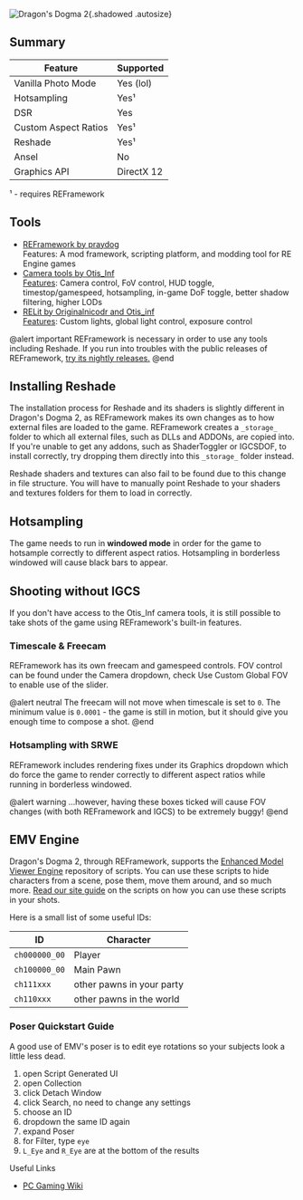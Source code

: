 ![Dragon's Dogma 2](Images\dd2_header.png "Shot by moyevka"){.shadowed .autosize}

## Summary

Feature | Supported
--|--
Vanilla Photo Mode | Yes (lol)
Hotsampling | Yes¹
DSR | Yes
Custom Aspect Ratios | Yes¹
Reshade | Yes¹
Ansel | No
Graphics API | DirectX 12

¹ - requires REFramework

## Tools
- [REFramework by praydog](https://www.nexusmods.com/dragonsdogma2/mods/8)  
Features: A mod framework, scripting platform, and modding tool for RE Engine games
- [Camera tools by Otis_Inf](https://patreon.com/Otis_Inf)  
[Features](https://opm.fransbouma.com/Cameras/dd2.htm): Camera control, FoV control, HUD toggle, timestop/gamespeed, hotsampling, in-game DoF toggle, better shadow filtering, higher LODs
- [RELit by Originalnicodr and Otis_inf](https://github.com/originalnicodr/RELit)  
[Features](../GeneralGuides/relit.htm): Custom lights, global light control, exposure control

@alert important
REFramework is necessary in order to use any tools including Reshade. If you run into troubles with the public releases of REFramework, [try its nightly releases.](https://github.com/praydog/REFramework-nightly/releases)
@end

## Installing Reshade
The installation process for Reshade and its shaders is slightly different in Dragon's Dogma 2, as REFramework makes its own changes as to how external files are loaded to the game. REFramework creates a `_storage_` folder to which all external files, such as DLLs and ADDONs, are copied into. If you're unable to get any addons, such as ShaderToggler or IGCSDOF, to install correctly, try dropping them directly into this `_storage_` folder instead. 

Reshade shaders and textures can also fail to be found due to this change in file structure. You will have to manually point Reshade to your shaders and textures folders for them to load in correctly.

## Hotsampling
The game needs to run in **windowed mode** in order for the game to hotsample correctly to different aspect ratios. Hotsampling in borderless windowed will cause black bars to appear.

## Shooting without IGCS
If you don't have access to the Otis_Inf camera tools, it is still possible to take shots of the game using REFramework's built-in features.

### Timescale & Freecam
REFramework has its own freecam and gamespeed controls. FOV control can be found under the Camera dropdown, check Use Custom Global FOV to enable use of the slider. 

@alert neutral
The freecam will not move when timescale is set to `0`. The minimum value is `0.0001` - the game is still in motion, but it should give you enough time to compose a shot.
@end

### Hotsampling with SRWE
REFramework includes rendering fixes under its Graphics dropdown which do force the game to render correctly to different aspect ratios while running in borderless windowed.

@alert warning
...however, having these boxes ticked will cause FOV changes (with both REFramework and IGCS) to be extremely buggy!
@end

## EMV Engine
Dragon's Dogma 2, through REFramework, supports the [Enhanced Model Viewer Engine](https://github.com/alphazolam/EMV-Engine) repository of scripts. You can use these scripts to hide characters from a scene, pose them, move them around, and so much more. [Read our site guide](../GeneralGuides/emv_engine.htm) on the scripts on how you can use these scripts in your shots.

Here is a small list of some useful IDs:

ID | Character
-- | --
`ch000000_00` | Player
`ch100000_00` | Main Pawn
`ch111xxx` | other pawns in your party
`ch110xxx` | other pawns in the world

### Poser Quickstart Guide
A good use of EMV's poser is to edit eye rotations so your subjects look a little less dead.

1. open Script Generated UI
2. open Collection
3. click Detach Window
4. click Search, no need to change any settings
5. choose an ID
6. dropdown the same ID again
7. expand Poser
8. for Filter, type `eye`
9. `L_Eye` and `R_Eye` are at the bottom of the results

Useful Links
- [PC Gaming Wiki](https://www.pcgamingwiki.com/wiki/Dragon's_Dogma_II)